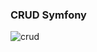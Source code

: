 ### CRUD Symfony


![crud](https://user-images.githubusercontent.com/78940661/235760000-391398f0-1f06-4f96-bc30-7dc2b3f8bb60.png)
